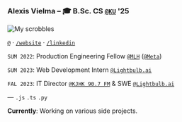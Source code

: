 ### Alexis Vielma – 🎓 B.Sc. CS [`@KU`](https://ku.edu 'School Website') '25

![My scrobbles](https://lastfm-recently-played.vercel.app/api?user=aelxxs)

[`@`](mailto:hi@alexis.lol 'Contact Me') · [`/website`](https://alexis.lol 'Peronsal Website') · [`/linkedin`](https://www.linkedin.com/in/aelxxs/ 'LinkedIn')

`SUM 2022`: Production Engineering Fellow [`@MLH`](https://fellowship.mlh.io/ 'MLH') ([`@Meta`](https://meta.com/ 'Meta'))

`SUM 2023`: Web Development Intern [`@Lightbulb.ai`](https://lightbulb.ai/ 'Lightbulb.ai')

`FAL 2023`: IT Director [`@KJHK 90.7 FM`](https://kjhk.org 'KJHK 90.7 FM') & SWE [`@Lightbulb.ai`](https://lightbulb.ai/ 'Lightbulb.ai')

—
`.js` `.ts` `.py`

**Currently**: Working on various side projects.
